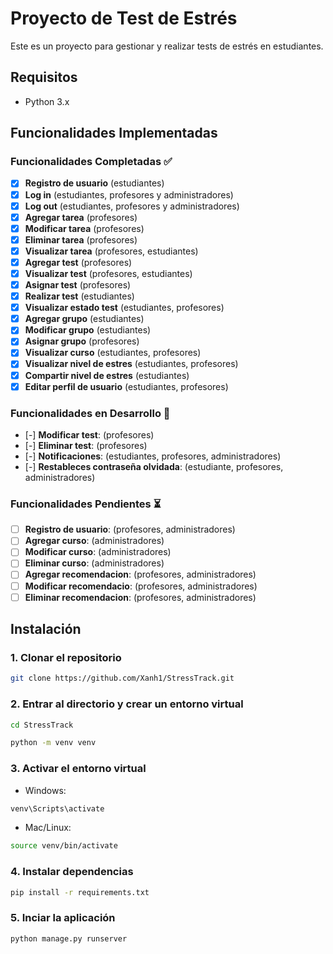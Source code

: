 # Proyecto de Test de Estrés

Este es un proyecto para gestionar y realizar tests de estrés en estudiantes.

## Requisitos

- Python 3.x

## Funcionalidades Implementadas

### Funcionalidades Completadas ✅

- [x] **Registro de usuario** (estudiantes)
- [x] **Log in** (estudiantes, profesores y administradores)
- [x] **Log out** (estudiantes, profesores y administradores)
- [x] **Agregar tarea** (profesores)
- [x] **Modificar tarea** (profesores)
- [x] **Eliminar tarea** (profesores)
- [x] **Visualizar tarea** (profesores, estudiantes)
- [x] **Agregar test** (profesores)
- [x] **Visualizar test** (profesores, estudiantes)
- [x] **Asignar test** (profesores)
- [x] **Realizar test** (estudiantes)
- [x] **Visualizar estado test** (estudiantes, profesores)
- [x] **Agregar grupo** (estudiantes)
- [x] **Modificar grupo** (estudiantes)
- [x] **Asignar grupo** (profesores)
- [x] **Visualizar curso** (estudiantes, profesores)
- [x] **Visualizar nivel de estres** (estudiantes, profesores)
- [x] **Compartir nivel de estres** (estudiantes)
- [x] **Editar perfil de usuario** (estudiantes, profesores)

### Funcionalidades en Desarrollo 🚀
- [-] **Modificar test**: (profesores)
- [-] **Eliminar test**: (profesores)
- [-] **Notificaciones**: (estudiantes, profesores, administradores)
- [-] **Restableces contraseña olvidada**: (estudiante, profesores, administradores)

### Funcionalidades Pendientes ⏳
- [ ] **Registro de usuario**: (profesores, administradores)
- [ ] **Agregar curso**: (administradores)
- [ ] **Modificar curso**: (administradores)
- [ ] **Eliminar curso**: (administradores)
- [ ] **Agregar recomendacion**: (profesores, administradores)
- [ ] **Modificar recomendacio**: (profesores, administradores)
- [ ] **Eliminar recomendacion**: (profesores, administradores)

## Instalación

### 1. Clonar el repositorio
```bash
git clone https://github.com/Xanh1/StressTrack.git
```

### 2. Entrar al directorio y crear un entorno virtual
```bash
cd StressTrack

python -m venv venv
```

### 3. Activar el entorno virtual
* Windows:
```bash
venv\Scripts\activate
```

* Mac/Linux:
```bash
source venv/bin/activate
```

### 4. Instalar dependencias
```bash
pip install -r requirements.txt
```

### 5. Inciar la aplicación
```bash
python manage.py runserver
```

